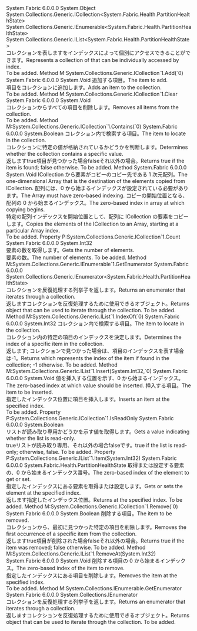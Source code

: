 <Type Name="PartitionHealthStateList" FullName="System.Fabric.Health.PartitionHealthStateList">
  <TypeSignature Language="C#" Value="public sealed class PartitionHealthStateList : System.Collections.Generic.ICollection&lt;System.Fabric.Health.PartitionHealthState&gt;, System.Collections.Generic.IEnumerable&lt;System.Fabric.Health.PartitionHealthState&gt;, System.Collections.Generic.IList&lt;System.Fabric.Health.PartitionHealthState&gt;" />
  <TypeSignature Language="ILAsm" Value=".class public auto ansi sealed beforefieldinit PartitionHealthStateList extends System.Object implements class System.Collections.Generic.ICollection`1&lt;class System.Fabric.Health.PartitionHealthState&gt;, class System.Collections.Generic.IEnumerable`1&lt;class System.Fabric.Health.PartitionHealthState&gt;, class System.Collections.Generic.IList`1&lt;class System.Fabric.Health.PartitionHealthState&gt;, class System.Collections.IEnumerable" />
  <TypeSignature Language="DocId" Value="T:System.Fabric.Health.PartitionHealthStateList" />
  <TypeSignature Language="VB.NET" Value="Public NotInheritable Class PartitionHealthStateList&#xA;Implements ICollection(Of PartitionHealthState), IEnumerable(Of PartitionHealthState), IList(Of PartitionHealthState)" />
  <TypeSignature Language="F#" Value="type PartitionHealthStateList = class&#xA;    interface IList&lt;PartitionHealthState&gt;&#xA;    interface ICollection&lt;PartitionHealthState&gt;&#xA;    interface seq&lt;PartitionHealthState&gt;&#xA;    interface IEnumerable" />
  <AssemblyInfo>
    <AssemblyName>System.Fabric</AssemblyName>
    <AssemblyVersion>6.0.0.0</AssemblyVersion>
  </AssemblyInfo>
  <Base>
    <BaseTypeName>System.Object</BaseTypeName>
  </Base>
  <Interfaces>
    <Interface>
      <InterfaceName>System.Collections.Generic.ICollection&lt;System.Fabric.Health.PartitionHealthState&gt;</InterfaceName>
    </Interface>
    <Interface>
      <InterfaceName>System.Collections.Generic.IEnumerable&lt;System.Fabric.Health.PartitionHealthState&gt;</InterfaceName>
    </Interface>
    <Interface>
      <InterfaceName>System.Collections.Generic.IList&lt;System.Fabric.Health.PartitionHealthState&gt;</InterfaceName>
    </Interface>
  </Interfaces>
  <Docs>
    <summary>
      <para><span data-ttu-id="db4d0-101">コレクションを表します<see cref="T:System.Fabric.Health.PartitionHealthState" />をインデックスによって個別にアクセスできることができます。</span><span class="sxs-lookup"><span data-stu-id="db4d0-101">Represents a collection of <see cref="T:System.Fabric.Health.PartitionHealthState" /> that can be individually accessed by index.</span></span></para>
    </summary>
    <remarks>To be added.</remarks>
  </Docs>
  <Members>
    <Member MemberName="Add">
      <MemberSignature Language="C#" Value="public void Add (System.Fabric.Health.PartitionHealthState item);" />
      <MemberSignature Language="ILAsm" Value=".method public hidebysig newslot virtual instance void Add(class System.Fabric.Health.PartitionHealthState item) cil managed" />
      <MemberSignature Language="DocId" Value="M:System.Fabric.Health.PartitionHealthStateList.Add(System.Fabric.Health.PartitionHealthState)" />
      <MemberSignature Language="VB.NET" Value="Public Sub Add (item As PartitionHealthState)" />
      <MemberSignature Language="F#" Value="abstract member Add : System.Fabric.Health.PartitionHealthState -&gt; unit&#xA;override this.Add : System.Fabric.Health.PartitionHealthState -&gt; unit" Usage="partitionHealthStateList.Add item" />
      <MemberType>Method</MemberType>
      <Implements>
        <InterfaceMember>M:System.Collections.Generic.ICollection`1.Add(`0)</InterfaceMember>
      </Implements>
      <AssemblyInfo>
        <AssemblyName>System.Fabric</AssemblyName>
        <AssemblyVersion>6.0.0.0</AssemblyVersion>
      </AssemblyInfo>
      <ReturnValue>
        <ReturnType>System.Void</ReturnType>
      </ReturnValue>
      <Parameters>
        <Parameter Name="item" Type="System.Fabric.Health.PartitionHealthState" />
      </Parameters>
      <Docs>
        <param name="item">
          <para><span data-ttu-id="db4d0-102">追加する項目。</span><span class="sxs-lookup"><span data-stu-id="db4d0-102">The item to add.</span></span></para>
        </param>
        <summary>
          <para><span data-ttu-id="db4d0-103">項目をコレクションに追加します。</span><span class="sxs-lookup"><span data-stu-id="db4d0-103">Adds an item to the collection.</span></span></para>
        </summary>
        <remarks>To be added.</remarks>
      </Docs>
    </Member>
    <Member MemberName="Clear">
      <MemberSignature Language="C#" Value="public void Clear ();" />
      <MemberSignature Language="ILAsm" Value=".method public hidebysig newslot virtual instance void Clear() cil managed" />
      <MemberSignature Language="DocId" Value="M:System.Fabric.Health.PartitionHealthStateList.Clear" />
      <MemberSignature Language="VB.NET" Value="Public Sub Clear ()" />
      <MemberSignature Language="F#" Value="abstract member Clear : unit -&gt; unit&#xA;override this.Clear : unit -&gt; unit" Usage="partitionHealthStateList.Clear " />
      <MemberType>Method</MemberType>
      <Implements>
        <InterfaceMember>M:System.Collections.Generic.ICollection`1.Clear</InterfaceMember>
      </Implements>
      <AssemblyInfo>
        <AssemblyName>System.Fabric</AssemblyName>
        <AssemblyVersion>6.0.0.0</AssemblyVersion>
      </AssemblyInfo>
      <ReturnValue>
        <ReturnType>System.Void</ReturnType>
      </ReturnValue>
      <Parameters />
      <Docs>
        <summary>
          <para><span data-ttu-id="db4d0-104">コレクションからすべての項目を削除します。</span><span class="sxs-lookup"><span data-stu-id="db4d0-104">Removes all items from the collection.</span></span></para>
        </summary>
        <remarks>To be added.</remarks>
      </Docs>
    </Member>
    <Member MemberName="Contains">
      <MemberSignature Language="C#" Value="public bool Contains (System.Fabric.Health.PartitionHealthState item);" />
      <MemberSignature Language="ILAsm" Value=".method public hidebysig newslot virtual instance bool Contains(class System.Fabric.Health.PartitionHealthState item) cil managed" />
      <MemberSignature Language="DocId" Value="M:System.Fabric.Health.PartitionHealthStateList.Contains(System.Fabric.Health.PartitionHealthState)" />
      <MemberSignature Language="VB.NET" Value="Public Function Contains (item As PartitionHealthState) As Boolean" />
      <MemberSignature Language="F#" Value="abstract member Contains : System.Fabric.Health.PartitionHealthState -&gt; bool&#xA;override this.Contains : System.Fabric.Health.PartitionHealthState -&gt; bool" Usage="partitionHealthStateList.Contains item" />
      <MemberType>Method</MemberType>
      <Implements>
        <InterfaceMember>M:System.Collections.Generic.ICollection`1.Contains(`0)</InterfaceMember>
      </Implements>
      <AssemblyInfo>
        <AssemblyName>System.Fabric</AssemblyName>
        <AssemblyVersion>6.0.0.0</AssemblyVersion>
      </AssemblyInfo>
      <ReturnValue>
        <ReturnType>System.Boolean</ReturnType>
      </ReturnValue>
      <Parameters>
        <Parameter Name="item" Type="System.Fabric.Health.PartitionHealthState" />
      </Parameters>
      <Docs>
        <param name="item">
          <para><span data-ttu-id="db4d0-105">コレクション内で検索する項目。</span><span class="sxs-lookup"><span data-stu-id="db4d0-105">The item to locate in the collection.</span></span></para>
        </param>
        <summary>
          <para><span data-ttu-id="db4d0-106">コレクションに特定の値が格納されているかどうかを判断します。</span><span class="sxs-lookup"><span data-stu-id="db4d0-106">Determines whether the collection contains a specific value.</span></span></para>
        </summary>
        <returns>
          <para><span data-ttu-id="db4d0-107">返します<languageKeyword>true</languageKeyword>項目が見つかった場合<languageKeyword>false</languageKeyword>それ以外の場合。</span><span class="sxs-lookup"><span data-stu-id="db4d0-107">Returns <languageKeyword>true</languageKeyword> if the item is found; <languageKeyword>false</languageKeyword> otherwise.</span></span></para>
        </returns>
        <remarks>To be added.</remarks>
      </Docs>
    </Member>
    <Member MemberName="CopyTo">
      <MemberSignature Language="C#" Value="public void CopyTo (System.Fabric.Health.PartitionHealthState[] array, int arrayIndex);" />
      <MemberSignature Language="ILAsm" Value=".method public hidebysig newslot virtual instance void CopyTo(class System.Fabric.Health.PartitionHealthState[] array, int32 arrayIndex) cil managed" />
      <MemberSignature Language="DocId" Value="M:System.Fabric.Health.PartitionHealthStateList.CopyTo(System.Fabric.Health.PartitionHealthState[],System.Int32)" />
      <MemberSignature Language="VB.NET" Value="Public Sub CopyTo (array As PartitionHealthState(), arrayIndex As Integer)" />
      <MemberSignature Language="F#" Value="abstract member CopyTo : System.Fabric.Health.PartitionHealthState[] * int -&gt; unit&#xA;override this.CopyTo : System.Fabric.Health.PartitionHealthState[] * int -&gt; unit" Usage="partitionHealthStateList.CopyTo (array, arrayIndex)" />
      <MemberType>Method</MemberType>
      <AssemblyInfo>
        <AssemblyName>System.Fabric</AssemblyName>
        <AssemblyVersion>6.0.0.0</AssemblyVersion>
      </AssemblyInfo>
      <ReturnValue>
        <ReturnType>System.Void</ReturnType>
      </ReturnValue>
      <Parameters>
        <Parameter Name="array" Type="System.Fabric.Health.PartitionHealthState[]" />
        <Parameter Name="arrayIndex" Type="System.Int32" />
      </Parameters>
      <Docs>
        <param name="array">
          <para><span data-ttu-id="db4d0-108">ICollection から要素がコピーのコピー先である 1 次元配列。</span><span class="sxs-lookup"><span data-stu-id="db4d0-108">The one-dimensional Array that is the destination of the elements copied from ICollection.</span></span> <span data-ttu-id="db4d0-109">配列には、0 から始まるインデックスが設定されている必要があります。</span><span class="sxs-lookup"><span data-stu-id="db4d0-109">The Array must have zero-based indexing.</span></span></para>
        </param>
        <param name="arrayIndex">
          <para><span data-ttu-id="db4d0-110">コピーの開始位置となる、配列の 0 から始まるインデックス。</span><span class="sxs-lookup"><span data-stu-id="db4d0-110">The zero-based index in array at which copying begins.</span></span></para>
        </param>
        <summary>
          <para><span data-ttu-id="db4d0-111">特定の配列インデックスを開始位置として、配列に ICollection の要素をコピーします。</span><span class="sxs-lookup"><span data-stu-id="db4d0-111">Copies the elements of the ICollection to an Array, starting at a particular Array index.</span></span></para>
        </summary>
        <remarks>To be added.</remarks>
      </Docs>
    </Member>
    <Member MemberName="Count">
      <MemberSignature Language="C#" Value="public int Count { get; }" />
      <MemberSignature Language="ILAsm" Value=".property instance int32 Count" />
      <MemberSignature Language="DocId" Value="P:System.Fabric.Health.PartitionHealthStateList.Count" />
      <MemberSignature Language="VB.NET" Value="Public ReadOnly Property Count As Integer" />
      <MemberSignature Language="F#" Value="member this.Count : int" Usage="System.Fabric.Health.PartitionHealthStateList.Count" />
      <MemberType>Property</MemberType>
      <Implements>
        <InterfaceMember>P:System.Collections.Generic.ICollection`1.Count</InterfaceMember>
      </Implements>
      <AssemblyInfo>
        <AssemblyName>System.Fabric</AssemblyName>
        <AssemblyVersion>6.0.0.0</AssemblyVersion>
      </AssemblyInfo>
      <ReturnValue>
        <ReturnType>System.Int32</ReturnType>
      </ReturnValue>
      <Docs>
        <summary>
          <para><span data-ttu-id="db4d0-112">要素の数を取得します。</span><span class="sxs-lookup"><span data-stu-id="db4d0-112">Gets the number of elements.</span></span></para>
        </summary>
        <value>
          <para><span data-ttu-id="db4d0-113">要素の数。</span><span class="sxs-lookup"><span data-stu-id="db4d0-113">The number of elements.</span></span></para>
        </value>
        <remarks>To be added.</remarks>
      </Docs>
    </Member>
    <Member MemberName="GetEnumerator">
      <MemberSignature Language="C#" Value="public System.Collections.Generic.IEnumerator&lt;System.Fabric.Health.PartitionHealthState&gt; GetEnumerator ();" />
      <MemberSignature Language="ILAsm" Value=".method public hidebysig newslot virtual instance class System.Collections.Generic.IEnumerator`1&lt;class System.Fabric.Health.PartitionHealthState&gt; GetEnumerator() cil managed" />
      <MemberSignature Language="DocId" Value="M:System.Fabric.Health.PartitionHealthStateList.GetEnumerator" />
      <MemberSignature Language="VB.NET" Value="Public Function GetEnumerator () As IEnumerator(Of PartitionHealthState)" />
      <MemberSignature Language="F#" Value="abstract member GetEnumerator : unit -&gt; System.Collections.Generic.IEnumerator&lt;System.Fabric.Health.PartitionHealthState&gt;&#xA;override this.GetEnumerator : unit -&gt; System.Collections.Generic.IEnumerator&lt;System.Fabric.Health.PartitionHealthState&gt;" Usage="partitionHealthStateList.GetEnumerator " />
      <MemberType>Method</MemberType>
      <Implements>
        <InterfaceMember>M:System.Collections.Generic.IEnumerable`1.GetEnumerator</InterfaceMember>
      </Implements>
      <AssemblyInfo>
        <AssemblyName>System.Fabric</AssemblyName>
        <AssemblyVersion>6.0.0.0</AssemblyVersion>
      </AssemblyInfo>
      <ReturnValue>
        <ReturnType>System.Collections.Generic.IEnumerator&lt;System.Fabric.Health.PartitionHealthState&gt;</ReturnType>
      </ReturnValue>
      <Parameters />
      <Docs>
        <summary>
          <para><span data-ttu-id="db4d0-114">コレクションを反復処理する列挙子を返します。</span><span class="sxs-lookup"><span data-stu-id="db4d0-114">Returns an enumerator that iterates through a collection.</span></span></para>
        </summary>
        <returns>
          <para><span data-ttu-id="db4d0-115">返します<see cref="T:System.Collections.Generic.IEnumerator`1" />コレクションを反復処理するために使用できるオブジェクト。</span><span class="sxs-lookup"><span data-stu-id="db4d0-115">Returns <see cref="T:System.Collections.Generic.IEnumerator`1" /> object that can be used to iterate through the collection.</span></span></para>
        </returns>
        <remarks>To be added.</remarks>
      </Docs>
    </Member>
    <Member MemberName="IndexOf">
      <MemberSignature Language="C#" Value="public int IndexOf (System.Fabric.Health.PartitionHealthState item);" />
      <MemberSignature Language="ILAsm" Value=".method public hidebysig newslot virtual instance int32 IndexOf(class System.Fabric.Health.PartitionHealthState item) cil managed" />
      <MemberSignature Language="DocId" Value="M:System.Fabric.Health.PartitionHealthStateList.IndexOf(System.Fabric.Health.PartitionHealthState)" />
      <MemberSignature Language="VB.NET" Value="Public Function IndexOf (item As PartitionHealthState) As Integer" />
      <MemberSignature Language="F#" Value="abstract member IndexOf : System.Fabric.Health.PartitionHealthState -&gt; int&#xA;override this.IndexOf : System.Fabric.Health.PartitionHealthState -&gt; int" Usage="partitionHealthStateList.IndexOf item" />
      <MemberType>Method</MemberType>
      <Implements>
        <InterfaceMember>M:System.Collections.Generic.IList`1.IndexOf(`0)</InterfaceMember>
      </Implements>
      <AssemblyInfo>
        <AssemblyName>System.Fabric</AssemblyName>
        <AssemblyVersion>6.0.0.0</AssemblyVersion>
      </AssemblyInfo>
      <ReturnValue>
        <ReturnType>System.Int32</ReturnType>
      </ReturnValue>
      <Parameters>
        <Parameter Name="item" Type="System.Fabric.Health.PartitionHealthState" />
      </Parameters>
      <Docs>
        <param name="item">
          <para><span data-ttu-id="db4d0-116">コレクション内で検索する項目。</span><span class="sxs-lookup"><span data-stu-id="db4d0-116">The item to locate in the collection.</span></span></para>
        </param>
        <summary>
          <para><span data-ttu-id="db4d0-117">コレクション内の特定の項目のインデックスを決定します。</span><span class="sxs-lookup"><span data-stu-id="db4d0-117">Determines the index of a specific item in the collection.</span></span></para>
        </summary>
        <returns>
          <para><span data-ttu-id="db4d0-118">返します<see cref="T:System.Int32" />; コレクションで見つかった場合は、項目のインデックスを表す場合は-1。</span><span class="sxs-lookup"><span data-stu-id="db4d0-118">Returns <see cref="T:System.Int32" /> which represents the index of the item if found in the collection; -1 otherwise.</span></span></para>
        </returns>
        <remarks>To be added.</remarks>
      </Docs>
    </Member>
    <Member MemberName="Insert">
      <MemberSignature Language="C#" Value="public void Insert (int index, System.Fabric.Health.PartitionHealthState item);" />
      <MemberSignature Language="ILAsm" Value=".method public hidebysig newslot virtual instance void Insert(int32 index, class System.Fabric.Health.PartitionHealthState item) cil managed" />
      <MemberSignature Language="DocId" Value="M:System.Fabric.Health.PartitionHealthStateList.Insert(System.Int32,System.Fabric.Health.PartitionHealthState)" />
      <MemberSignature Language="VB.NET" Value="Public Sub Insert (index As Integer, item As PartitionHealthState)" />
      <MemberSignature Language="F#" Value="abstract member Insert : int * System.Fabric.Health.PartitionHealthState -&gt; unit&#xA;override this.Insert : int * System.Fabric.Health.PartitionHealthState -&gt; unit" Usage="partitionHealthStateList.Insert (index, item)" />
      <MemberType>Method</MemberType>
      <Implements>
        <InterfaceMember>M:System.Collections.Generic.IList`1.Insert(System.Int32,`0)</InterfaceMember>
      </Implements>
      <AssemblyInfo>
        <AssemblyName>System.Fabric</AssemblyName>
        <AssemblyVersion>6.0.0.0</AssemblyVersion>
      </AssemblyInfo>
      <ReturnValue>
        <ReturnType>System.Void</ReturnType>
      </ReturnValue>
      <Parameters>
        <Parameter Name="index" Type="System.Int32" />
        <Parameter Name="item" Type="System.Fabric.Health.PartitionHealthState" />
      </Parameters>
      <Docs>
        <param name="index">
          <para><span data-ttu-id="db4d0-119">値を挿入する位置を示す、0 から始まるインデックス。</span><span class="sxs-lookup"><span data-stu-id="db4d0-119">The zero-based index at which value should be inserted.</span></span></para>
        </param>
        <param name="item">
          <para><span data-ttu-id="db4d0-120">挿入する項目。</span><span class="sxs-lookup"><span data-stu-id="db4d0-120">The item to be inserted.</span></span></para>
        </param>
        <summary>
          <para><span data-ttu-id="db4d0-121">指定したインデックス位置に項目を挿入します。</span><span class="sxs-lookup"><span data-stu-id="db4d0-121">Inserts an item at the specified index.</span></span></para>
        </summary>
        <remarks>To be added.</remarks>
      </Docs>
    </Member>
    <Member MemberName="IsReadOnly">
      <MemberSignature Language="C#" Value="public bool IsReadOnly { get; }" />
      <MemberSignature Language="ILAsm" Value=".property instance bool IsReadOnly" />
      <MemberSignature Language="DocId" Value="P:System.Fabric.Health.PartitionHealthStateList.IsReadOnly" />
      <MemberSignature Language="VB.NET" Value="Public ReadOnly Property IsReadOnly As Boolean" />
      <MemberSignature Language="F#" Value="member this.IsReadOnly : bool" Usage="System.Fabric.Health.PartitionHealthStateList.IsReadOnly" />
      <MemberType>Property</MemberType>
      <Implements>
        <InterfaceMember>P:System.Collections.Generic.ICollection`1.IsReadOnly</InterfaceMember>
      </Implements>
      <AssemblyInfo>
        <AssemblyName>System.Fabric</AssemblyName>
        <AssemblyVersion>6.0.0.0</AssemblyVersion>
      </AssemblyInfo>
      <ReturnValue>
        <ReturnType>System.Boolean</ReturnType>
      </ReturnValue>
      <Docs>
        <summary>
          <para><span data-ttu-id="db4d0-122">リストが読み取り専用かどうかを示す値を取得します。</span><span class="sxs-lookup"><span data-stu-id="db4d0-122">Gets a value indicating whether the list is read-only.</span></span></para>
        </summary>
        <value>
          <para>
            <span data-ttu-id="db4d0-123"><languageKeyword>true</languageKeyword>リストが読み取り専用、それ以外の場合<languageKeyword>false</languageKeyword>です。</span><span class="sxs-lookup"><span data-stu-id="db4d0-123"><languageKeyword>true</languageKeyword> if the list is read-only; otherwise, <languageKeyword>false</languageKeyword>.</span></span></para>
        </value>
        <remarks>To be added.</remarks>
      </Docs>
    </Member>
    <Member MemberName="Item">
      <MemberSignature Language="C#" Value="public System.Fabric.Health.PartitionHealthState this[int index] { get; set; }" />
      <MemberSignature Language="ILAsm" Value=".property instance class System.Fabric.Health.PartitionHealthState Item(int32)" />
      <MemberSignature Language="DocId" Value="P:System.Fabric.Health.PartitionHealthStateList.Item(System.Int32)" />
      <MemberSignature Language="VB.NET" Value="Default Public Property Item(index As Integer) As PartitionHealthState" />
      <MemberSignature Language="F#" Value="member this.Item(int) : System.Fabric.Health.PartitionHealthState with get, set" Usage="System.Fabric.Health.PartitionHealthStateList.Item" />
      <MemberType>Property</MemberType>
      <Implements>
        <InterfaceMember>P:System.Collections.Generic.IList`1.Item(System.Int32)</InterfaceMember>
      </Implements>
      <AssemblyInfo>
        <AssemblyName>System.Fabric</AssemblyName>
        <AssemblyVersion>6.0.0.0</AssemblyVersion>
      </AssemblyInfo>
      <ReturnValue>
        <ReturnType>System.Fabric.Health.PartitionHealthState</ReturnType>
      </ReturnValue>
      <Parameters>
        <Parameter Name="index" Type="System.Int32" />
      </Parameters>
      <Docs>
        <param name="index">
          <para><span data-ttu-id="db4d0-124">取得または設定する要素の、0 から始まるインデックス番号。</span><span class="sxs-lookup"><span data-stu-id="db4d0-124">The zero-based index of the element to get or set.</span></span></para>
        </param>
        <summary>
          <para><span data-ttu-id="db4d0-125">指定したインデックスにある要素を取得または設定します。</span><span class="sxs-lookup"><span data-stu-id="db4d0-125">Gets or sets the element at the specified index.</span></span></para>
        </summary>
        <value>
          <para><span data-ttu-id="db4d0-126">返します<see cref="T:System.Fabric.Health.PartitionHealthState" />指定したインデックス位置。</span><span class="sxs-lookup"><span data-stu-id="db4d0-126">Returns <see cref="T:System.Fabric.Health.PartitionHealthState" /> at the specified index.</span></span></para>
        </value>
        <remarks>To be added.</remarks>
      </Docs>
    </Member>
    <Member MemberName="Remove">
      <MemberSignature Language="C#" Value="public bool Remove (System.Fabric.Health.PartitionHealthState item);" />
      <MemberSignature Language="ILAsm" Value=".method public hidebysig newslot virtual instance bool Remove(class System.Fabric.Health.PartitionHealthState item) cil managed" />
      <MemberSignature Language="DocId" Value="M:System.Fabric.Health.PartitionHealthStateList.Remove(System.Fabric.Health.PartitionHealthState)" />
      <MemberSignature Language="VB.NET" Value="Public Function Remove (item As PartitionHealthState) As Boolean" />
      <MemberSignature Language="F#" Value="abstract member Remove : System.Fabric.Health.PartitionHealthState -&gt; bool&#xA;override this.Remove : System.Fabric.Health.PartitionHealthState -&gt; bool" Usage="partitionHealthStateList.Remove item" />
      <MemberType>Method</MemberType>
      <Implements>
        <InterfaceMember>M:System.Collections.Generic.ICollection`1.Remove(`0)</InterfaceMember>
      </Implements>
      <AssemblyInfo>
        <AssemblyName>System.Fabric</AssemblyName>
        <AssemblyVersion>6.0.0.0</AssemblyVersion>
      </AssemblyInfo>
      <ReturnValue>
        <ReturnType>System.Boolean</ReturnType>
      </ReturnValue>
      <Parameters>
        <Parameter Name="item" Type="System.Fabric.Health.PartitionHealthState" />
      </Parameters>
      <Docs>
        <param name="item">
          <para><span data-ttu-id="db4d0-127">削除する項目。</span><span class="sxs-lookup"><span data-stu-id="db4d0-127">The item to be removed.</span></span></para>
        </param>
        <summary>
          <para><span data-ttu-id="db4d0-128">コレクションから、最初に見つかった特定の項目を削除します。</span><span class="sxs-lookup"><span data-stu-id="db4d0-128">Removes the first occurrence of a specific item from the collection.</span></span></para>
        </summary>
        <returns>
          <para><span data-ttu-id="db4d0-129">返します<languageKeyword>true</languageKeyword>項目が削除された場合<languageKeyword>false</languageKeyword>それ以外の場合。</span><span class="sxs-lookup"><span data-stu-id="db4d0-129">Returns <languageKeyword>true</languageKeyword> if the item was removed; <languageKeyword>false</languageKeyword> otherwise.</span></span></para>
        </returns>
        <remarks>To be added.</remarks>
      </Docs>
    </Member>
    <Member MemberName="RemoveAt">
      <MemberSignature Language="C#" Value="public void RemoveAt (int index);" />
      <MemberSignature Language="ILAsm" Value=".method public hidebysig newslot virtual instance void RemoveAt(int32 index) cil managed" />
      <MemberSignature Language="DocId" Value="M:System.Fabric.Health.PartitionHealthStateList.RemoveAt(System.Int32)" />
      <MemberSignature Language="VB.NET" Value="Public Sub RemoveAt (index As Integer)" />
      <MemberSignature Language="F#" Value="abstract member RemoveAt : int -&gt; unit&#xA;override this.RemoveAt : int -&gt; unit" Usage="partitionHealthStateList.RemoveAt index" />
      <MemberType>Method</MemberType>
      <Implements>
        <InterfaceMember>M:System.Collections.Generic.IList`1.RemoveAt(System.Int32)</InterfaceMember>
      </Implements>
      <AssemblyInfo>
        <AssemblyName>System.Fabric</AssemblyName>
        <AssemblyVersion>6.0.0.0</AssemblyVersion>
      </AssemblyInfo>
      <ReturnValue>
        <ReturnType>System.Void</ReturnType>
      </ReturnValue>
      <Parameters>
        <Parameter Name="index" Type="System.Int32" />
      </Parameters>
      <Docs>
        <param name="index">
          <para><span data-ttu-id="db4d0-130">削除する項目の 0 から始まるインデックス。</span><span class="sxs-lookup"><span data-stu-id="db4d0-130">The zero-based index of the item to remove.</span></span></para>
        </param>
        <summary>
          <para><span data-ttu-id="db4d0-131">指定したインデックスにある項目を削除します。</span><span class="sxs-lookup"><span data-stu-id="db4d0-131">Removes the item at the specified index.</span></span></para>
        </summary>
        <remarks>To be added.</remarks>
      </Docs>
    </Member>
    <Member MemberName="System.Collections.IEnumerable.GetEnumerator">
      <MemberSignature Language="C#" Value="System.Collections.IEnumerator IEnumerable.GetEnumerator ();" />
      <MemberSignature Language="ILAsm" Value=".method hidebysig newslot virtual instance class System.Collections.IEnumerator System.Collections.IEnumerable.GetEnumerator() cil managed" />
      <MemberSignature Language="DocId" Value="M:System.Fabric.Health.PartitionHealthStateList.System#Collections#IEnumerable#GetEnumerator" />
      <MemberSignature Language="VB.NET" Value="Function GetEnumerator () As IEnumerator Implements IEnumerable.GetEnumerator" />
      <MemberType>Method</MemberType>
      <Implements>
        <InterfaceMember>M:System.Collections.IEnumerable.GetEnumerator</InterfaceMember>
      </Implements>
      <AssemblyInfo>
        <AssemblyName>System.Fabric</AssemblyName>
        <AssemblyVersion>6.0.0.0</AssemblyVersion>
      </AssemblyInfo>
      <ReturnValue>
        <ReturnType>System.Collections.IEnumerator</ReturnType>
      </ReturnValue>
      <Parameters />
      <Docs>
        <summary>
          <para><span data-ttu-id="db4d0-132">コレクションを反復処理する列挙子を返します。</span><span class="sxs-lookup"><span data-stu-id="db4d0-132">Returns an enumerator that iterates through a collection.</span></span></para>
        </summary>
        <returns>
          <para><span data-ttu-id="db4d0-133">返します<see cref="T:System.Collections.IEnumerator" />コレクションを反復処理するために使用できるオブジェクト。</span><span class="sxs-lookup"><span data-stu-id="db4d0-133">Returns <see cref="T:System.Collections.IEnumerator" /> object that can be used to iterate through the collection.</span></span></para>
        </returns>
        <remarks>To be added.</remarks>
      </Docs>
    </Member>
  </Members>
</Type>